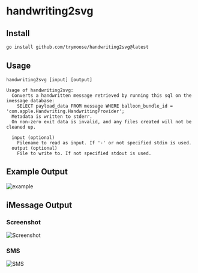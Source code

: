 # handwriting2svg

## Install

```bash
go install github.com/trymoose/handwriting2svg@latest
```

## Usage

```
handwriting2svg [input] [output]

Usage of handwriting2svg:
  Converts a handwritten message retrieved by running this sql on the imessage database:
    SELECT payload_data FROM message WHERE balloon_bundle_id = 'com.apple.Handwriting.HandwritingProvider';
  Metadata is written to stderr.
  On non-zero exit data is invalid, and any files created will not be cleaned up.

  input (optional)
    Filename to read as input. If '-' or not specified stdin is used.
  output (optional)
    File to write to. If not specified stdout is used.
```

## Example Output

![example](https://github.com/user-attachments/assets/7b51f9dc-bfb4-45af-a797-e81249f27410)

## iMessage Output

### Screenshot

![Screenshot](https://github.com/user-attachments/assets/5f77c97f-1d9f-4ebc-921a-35908db0c722)

### SMS

![SMS](https://github.com/user-attachments/assets/80df4673-a610-4b4c-b61b-69c6f2e1d8e5)
